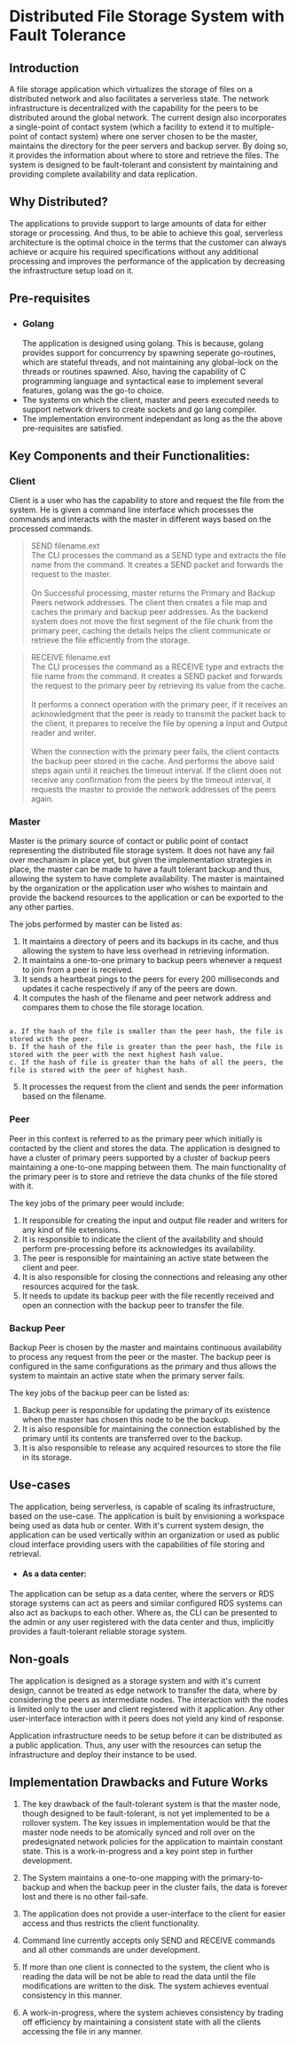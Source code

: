 # Distributed File Storage System with Fault Tolerance
## Introduction
A file storage application which virtualizes the storage of files on a distributed network and also facilitates a serverless state. The network infrastructure is decentralized with the capability for the peers to be distributed around the global network. The current design also incorporates a single-point of contact system (which a facility to extend it to multiple-point of contact system) where one server chosen to be the master, maintains the directory for the peer servers and backup server. By doing so, it provides the information about where to store and retrieve the files. The system is designed to be fault-tolerant and consistent by maintaining and providing complete availability and data replication.

## Why Distributed?
The applications to provide support to large amounts of data for either storage or processing.  And thus, to be able to achieve this goal, serverless architecture is the optimal choice in the terms that the customer can always achieve or acquire his required specifications without any additional processing and improves the performance of the application by decreasing the infrastructure setup load on it.

## Pre-requisites
* ### Golang
  The application is designed using golang. This is because, golang provides support for concurrency by spawning seperate go-routines, which are stateful threads, and not maintaining any global-lock on the threads or  routines spawned.
  Also, having the capability of C programming language and syntactical ease to implement several features, golang was the go-to choice.
* The systems on which the client, master and peers executed needs to support network drivers to create sockets and go lang compiler.
* The implementation environment independant as long as the the above pre-requisites are satisfied.

## Key Components and their Functionalities:
### Client
Client is a user who has the capability to store and request the file from the system. He is given a command line interface which processes the commands and interacts with the master in different ways based on the processed commands.

> SEND filename.ext </br>
The CLI processes the command as a SEND type and extracts the file name from the command. It creates a SEND packet and forwards the request to the master. </br></br>
On Successful processing, master returns the Primary and Backup Peers network addresses. The client then creates a file map and caches the primary and backup peer addresses. As the backend system does not move the first segment of the file chunk from the primary peer, caching the details helps the client communicate or retrieve the file efficiently from the storage.

> RECEIVE filename.ext</br>
The CLI processes the command as a RECEIVE type and extracts the file name from the command. It creates a SEND packet and forwards the request to the primary peer by retrieving its value from the cache.
</br></br>It performs a connect operation with the primary peer, if it receives an acknowledgment that the peer is ready to transmit the packet back to the client, it prepares to receive the file by opening a Input and Output reader and writer.</br></br>
When the connection with the primary peer fails, the client contacts the backup peer stored in the cache. And performs the above said steps again until it reaches the timeout interval. If the client does not receive any confirmation from the peers by the timeout interval, it requests the master to provide the network addresses of the peers again.

### Master

Master is the primary source of contact or public point of contact representing the distributed file storage system. It does not have any fail over mechanism in place yet, but given the implementation strategies in place, the master can be made to have a fault tolerant backup and thus, allowing the system to have complete availability. The master is maintained by the organization or the application user who wishes to maintain and provide the backend resources to the application or can be exported to the any other parties.

The jobs performed by master can be listed as:
1. It maintains a directory of peers and its backups in its cache, and thus allowing the system to have less overhead in retrieving information.
2. It maintains a one-to-one primary to backup peers whenever a request to join from a peer is received.
3. It sends a heartbeat pings to the peers for every 200 milliseconds and updates it cache respectively if any of the peers are down.
4. It computes the hash of the filename and peer network address and compares them to chose the file storage location. </br>
<pre><code>
a. If the hash of the file is smaller than the peer hash, the file is stored with the peer.
b. If the hash of the file is greater than the peer hash, the file is stored with the peer with the next highest hash value.
c. If the hash of file is greater than the hahs of all the peers, the file is stored with the peer of highest hash.
</code></pre>
5. It processes the request from the client and sends the peer information based on the filename.

### Peer

Peer in this context is referred to as the primary peer which initially is contacted by the client and stores the data. The application is designed to have a cluster of primary peers supported by a cluster of backup peers maintaining a one-to-one mapping between them. The main functionality of the primary peer is to store and retrieve the data chunks of the file stored with it.

The key jobs of the primary peer would include:
1. It responsible for creating the input and output file reader and writers for any kind of file extensions.
2. It is responsible to indicate the client of the availability and should perform pre-processing before its acknowledges its availability.
3. The peer is responsible for maintaining an active state between the client and peer.
4. It is also responsible for closing the connections and releasing any other resources acquired for the task.
5. It needs to update its backup peer with the file recently received and open an connection with the backup peer to transfer the file.

### Backup Peer

Backup Peer is chosen by the master and maintains continuous availability to process any request from the peer or the master. The backup peer is configured in the same configurations as the primary and thus allows the system to maintain an active state when the primary server fails.

The key jobs of the backup peer can be listed as:
1. Backup peer is responsible for updating the primary of its existence when the master has chosen this node to be the backup.
2. It is also responsible for maintaining the connection established by the primary until its contents are transferred over to the backup.
3. It is also responsible to release any acquired resources to store the file in its storage.

## Use-cases

The application, being serverless, is capable of scaling its infrastructure, based on the use-case. The application is built by envisioning a workspace being used as data hub or center. With it's current system design, the application can be used vertically within an organization or used as public cloud interface providing users with the capabilities of file storing and retrieval.

* #### As a data center:
The application can be setup as a data center, where the servers or RDS storage systems can act as peers and similar configured RDS systems can also act as backups to each other. Where as, the CLI can be presented to the admin or any user registered with the data center and thus, implicitly provides a fault-tolerant reliable storage system.

## Non-goals
The application is designed as a storage system and with it's current design, cannot be treated as edge network to transfer the data, where by considering the peers as intermediate nodes. The interaction with the nodes is limited only to the user and client registered with it application. Any other user-interface interaction with it peers does not yield any kind of response.

Application infrastructure needs to be setup before it can be distributed as a public application. Thus, any user with the resources can setup the infrastructure and deploy their instance to be used.

## Implementation Drawbacks and Future Works

1. The key drawback of the fault-tolerant system is that the master node, though designed to be fault-tolerant, is not yet implemented to be a rollover system. The key issues in implementation would be that the master node needs to be atomically synced and roll over on the predesignated network policies for the application to maintain constant state. This is a work-in-progress and a key point step in further development.

2. The System maintains a one-to-one mapping with the primary-to-backup and when the backup peer in the cluster fails, the data is forever lost and there is no other fail-safe.

3. The application does not provide a user-interface to the client for easier access and thus restricts the client functionality.

4. Command line currently accepts only SEND and RECEIVE commands and all other commands are under development.

5. If more than one client is connected to the system, the client who is reading the data will be not be able to read the data until the file modifications are written to the disk. The system achieves eventual consistency in this manner.

6. A work-in-progress, where the system achieves consistency by trading off efficiency by maintaining a consistent state with all the clients accessing the file in any manner.
